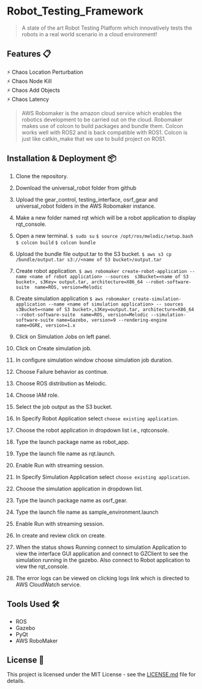 # Robot_Testing_Framework
> A state of the art Robot Testing Platform which innovatively tests the robots in a real world scenario in a cloud environment!


## Features 📋
⚡️ Chaos Location Perturbation\
⚡️ Chaos Node Kill\
⚡️ Chaos Add Objects\
⚡️ Chaos Latency

> AWS Robomaker is the amazon cloud service which enables the robotics development to be carried out on  the cloud. 
> Robomaker makes use of colcon to build packages and bundle them. Colcon works well with ROS2 and is  back compatible with ROS1. Colcon is just like catkin_make that we use to build project on ROS1.




## Installation & Deployment 📦
1. Clone the repository.
2. Download the universal_robot folder from github
3. Upload the gear_control, testing_interface, osrf_gear and universal_robot folders in the AWS Robomaker instance. 
4. Make a new folder named rqt which will be a robot application to display rqt_console.
5. Open a new terminal. 
    `$ sudo su`
    `$ source /opt/ros/melodic/setup.bash` 
    `$ colcon build` 
    `$ colcon bundle` 
6. Upload the bundle file output.tar to the S3 bucket. 
    `$ aws s3 cp /bundle/output.tar s3://<name of S3 bucket>/output.tar`

7. Create robot application. 
    `$ aws robomaker create-robot-application --name <name of robot application> --sources  s3Bucket=<name of S3 bucket>, s3Key= output.tar, architecture=X86_64 --robot-software-suite  name=ROS, version=Melodic`  

8. Create simulation application 
    `$ aws robomaker create-simulation-application --name <name of simulation application> -- sources s3Bucket=<name of S3 bucket>,s3Key=output.tar, architecture=X86_64 --robot-software-suite  name=ROS, version=Melodic --simulation-software-suite name=Gazebo, version=9 --rendering-engine  name=OGRE, version=1.x`

9.  Click on Simulation Jobs on left panel. 
10. Click on Create simulation job.
11. In configure simulation window choose simulation job duration. 
12. Choose Failure behavior as continue. 
13. Choose ROS distribution as Melodic. 
14. Choose IAM role. 
15. Select the job output as the S3 bucket.
16. In Specify Robot Application select `choose existing application`. 
17. Choose the robot application in dropdown list i.e., rqtconsole. 
18. Type the launch package name as robot_app. 
19. Type the launch file name as rqt.launch. 
20. Enable Run with streaming session. 
21. In Specify Simulation Application select `choose existing application`. 
22. Choose the simulation application in dropdown list. 
23. Type the launch package name as osrf_gear. 
24. Type the launch file name as sample_environment.launch 
25. Enable Run with streaming session. 
26. In create and review click on create. 
27. When the status shows Running connect to simulation Application to view the interface GUI  application and connect to GZClient to see the simulation running in the gazebo. Also connect to Robot  application to view the rqt_console. 
28. The error logs can be viewed on clicking logs link which is directed to AWS CloudWatch service.


## Tools Used 🛠️
* ROS
* Gazebo
* PyQt
* AWS RoboMaker



## License 📄
This project is licensed under the MIT License - see the [LICENSE.md](./LICENSE) file for details.